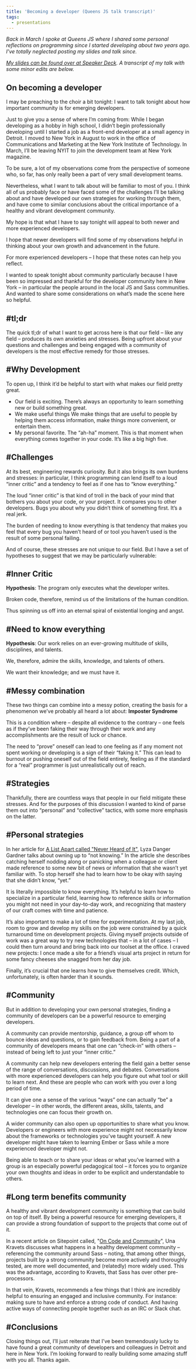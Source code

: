 ```yaml
---
title: 'Becoming a developer (Queens JS talk transcript)'
tags:
  - presentations
---
```


_Back in March I spoke at Queens JS where I shared some personal reflections on programming since I started developing about two years ago. I've totally neglected posting my slides and talk since._

_[My slides can be found over at Speaker Deck](https://speakerdeck.com/aptkf/becoming-a-developer-finding-community). A transcript of my talk with some minor edits are below._

## On becoming a developer

I may be preaching to the choir a bit tonight: I want to talk tonight about how important community is for emerging developers.

Just to give you a sense of where I’m coming from: While I began developing as a hobby in high school, I didn’t begin professionally developing until I started a job as a front-end developer at a small agency in Detroit. I moved to New York in August to work in the office of Communications and Marketing at the New York Institute of Technology. In March, I’ll be leaving NYIT to join the development team at New York magazine.

To be sure, a lot of my observations come from the perspective of someone who, so far, has only really been a part of very small development teams.

Nevertheless, what I want to talk about will be familiar to most of you. I think all of us probably face or have faced some of the challenges I’ll be talking about and have developed our own strategies for working through them, and have come to similar conclusions about the critical importance of a healthy and vibrant development community.

My hope is that what I have to say tonight will appeal to both newer and more experienced developers.

I hope that newer developers will find some of my observations helpful in thinking about your own growth and advancement in the future.

For more experienced developers – I hope that these notes can help you reflect.

I wanted to speak tonight about community particularly because I have been so impressed and thankful for the developer community here in New York – in particular the people around in the local JS and Sass communities.  And wanted to share some considerations on what’s made the scene here so helpful.

## #tl;dr

The quick tl;dr of what I want to get across here is that our field – like any field – produces its own anxieties and stresses. Being upfront about your questions and challenges and being engaged with a community of developers is the most effective remedy for those stresses.

## #Why Development

To open up, I think it’d be helpful to start with what makes our field pretty great.

* Our field is exciting. There’s always an opportunity to learn something new or build something great.
* We make useful things We make things that are useful to people by helping them access information, make things more convenient, or entertain them.
* My personal favorite. The “ah-ha” moment. This is that moment when everything comes together in your code. It’s like a big high five.

## #Challenges
At its best, engineering rewards curiosity. But it also brings its own burdens and stresses: in particular, I think programming can lend itself to a loud “inner critic” and a tendency to feel as if one has to “know everything.”

The loud “inner critic” is that kind of troll in the back of your mind that bothers you about your code, or your project. It compares you to other developers. Bugs you about why you didn’t think of something first. It’s a real jerk.

The burden of needing to know everything is that tendency that makes you feel that every bug you haven’t heard of or tool you haven’t used is the result of some personal failing.

And of course, these stresses are not unique to our field. But I have a set of hypotheses to suggest that we may be particularly vulnerable:

## #Inner Critic

**Hypothesis**: The program only executes what the developer writes.

Broken code, therefore, remind us of the limitations of the human condition.

Thus spinning us off into an eternal spiral of existential longing and angst.

## #Need to know everything

**Hypothesis**: Our work relies on an ever-growing multitude of skills, disciplines, and talents.

We, therefore, admire the skills, knowledge, and talents of others.

We want their knowledge; and we must have it.

## #Messy combination

These two things can combine into a messy potion, creating the basis for a phenomenon we’ve probably all heard a lot about: **Imposter Syndrome**

This is a condition where – despite all evidence to the contrary – one feels as if they’ve been faking their way through their work and any accomplishments are the result of luck or chance.

The need to “prove” oneself can lead to one feeling as if any moment not spent working or developing is a sign of their “faking it.” This can lead to burnout or pushing oneself out of the field entirely, feeling as if the standard for a “real” programmer is just unrealistically out of reach.

## #Strategies

Thankfully, there are countless ways that people in our field mitigate these stresses.  And for the purposes of this discussion I wanted to kind of parse them out into “personal” and “collective” tactics, with some more emphasis on the latter.

## #Personal strategies

In her article for [A List Apart called "Never Heard of It"](http://alistapart.com/column/never-heard-of-it), Lyza Danger Gardner talks about owning up to “not knowing.” In the article she describes catching herself nodding along or panicking when a colleague or client made reference to some new bit of news or information that she wasn’t yet familiar with. To stop herself she had to learn how to be okay with saying that she didn’t know, “yet.”

It is literally impossible to know everything. It’s helpful to learn how to specialize in a particular field, learning how to reference skills or information you might not need in your day-to-day work, and recognizing that mastery of our craft comes with time and patience.

It’s also important to make a lot of time for experimentation. At my last job, room to grow and develop my skills on the job were constrained by a quick turnaround time on development projects. Giving myself projects outside of work was a great way to try new technologies that – in a lot of cases – I could then turn around and bring back into our toolset at the office. I craved new projects: I once made a site for a friend’s visual arts project in return for some fancy cheeses she snagged from her day job.

Finally, it’s crucial that one learns how to give themselves credit. Which, unfortunately, is often harder than it sounds.

## #Community

But in addition to developing your own personal strategies, finding a community of developers can be a powerful resource to emerging developers.

A community can provide mentorship, guidance, a group off whom to bounce ideas and questions, or to gain feedback from. Being a part of a community of developers means that one can “check-in” with others – instead of being left to just your “inner critic.”

A community can help new developers entering the field gain a better sense of the range of conversations, discussions, and debates. Conversations with more experienced developers can help you figure out what tool or skill to learn next. And these are people who can work with you over a long period of time.

It can give one a sense of the various “ways” one can actually “be” a developer – in other words, the different areas, skills, talents, and technologies one can focus their growth on.

A wider community can also open up opportunities to share what you know. Developers or engineers with more experience might not necessarily know about the frameworks or technologies you’ve taught yourself. A new developer might have taken to learning Ember or Sass while a more experienced developer might not.

Being able to teach or to share your ideas or what you’ve learned with a group is an especially powerful pedagogical tool – it forces you to organize your own thoughts and ideas in order to be explicit and understandable to others.

## #Long term benefits community

A healthy and vibrant development community is something that can build on top of itself. By being a powerful resource for emerging developers, it can provide a strong foundation of support to the projects that come out of it.

In a recent article on Sitepoint called, "[On Code and Community](http://www.sitepoint.com/on-code-and-community/)", Una Kravets discusses what happens in a healthy development community – referencing the community around Sass – noting, that among other things, projects built by a strong community become more actively and thoroughly tested, are more well documented, and (relatedly) more widely used.  This was the advantage, according to Kravets, that Sass has over other pre-processors.

In that vein, Kravets, recommends a few things that I think are incredibly helpful to ensuring an engaged and inclusive community. For instance: making sure to have and enforce a strong code of conduct. And having active ways of connecting people together such as an IRC or Slack chat.

## #Conclusions

Closing things out, I’ll just reiterate that I’ve been tremendously lucky to have found a great community of developers and colleagues in Detroit and here in New York. I’m looking forward to really building some amazing stuff with you all. Thanks again.

